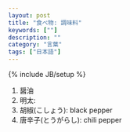 ```yaml
---
layout: post
title: "食べ物: 調味料"
keywords: [""]
description: ""
category: "言葉"
tags: ["日本語"]
---
```

{% include JB/setup %}


1. 醤油
2. 明太: 
3. 胡椒(こしょう): black pepper
4. 唐辛子(とうがらし): chili pepper
